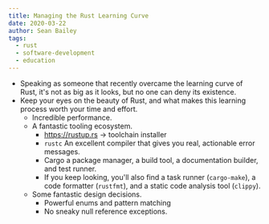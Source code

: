 ```yaml
---
title: Managing the Rust Learning Curve
date: 2020-03-22
author: Sean Bailey
tags:
  - rust
  - software-development
  - education
---
```


- Speaking as someone that recently overcame the learning curve of Rust, it's
  not as big as it looks, but no one can deny its existence.
- Keep your eyes on the beauty of Rust, and what makes this learning process
  worth your time and effort.
  - Incredible performance.
  - A fantastic tooling ecosystem.
    - <https://rustup.rs> -> toolchain installer
    - `rustc` An excellent compiler that gives you real, actionable error messages.
    - Cargo a package manager, a build tool, a documentation builder, and test runner.
    - If you keep looking, you'll also find a task runner (`cargo-make`), a code
      formatter (`rustfmt`), and a static code analysis tool (`clippy`).
  - Some fantastic design decisions.
    - Powerful enums and pattern matching
    - No sneaky null reference exceptions.
